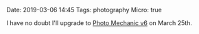 Date: 2019-03-06 14:45
Tags: photography
Micro: true

I have no doubt I'll upgrade to [Photo Mechanic v6](https://www.camerabits.com/about-us/coming-soon/) on March 25th.
